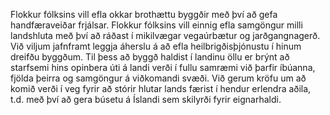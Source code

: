 Flokkur fólksins vill efla okkar brothættu byggðir með því að gefa handfæraveiðar frjálsar. Flokkur fólksins vill einnig efla samgöngur milli landshluta með því að ráðast í mikilvægar vegaúrbætur og jarðgangnagerð. Við viljum jafnframt leggja áherslu á að efla heilbrigðisþjónustu í hinum dreifðu byggðum. Til þess að byggð haldist í landinu öllu er brýnt að starfsemi hins opinbera úti á landi verði í fullu samræmi við þarfir íbúanna, fjölda þeirra og samgöngur á viðkomandi svæði. Við gerum kröfu um að komið verði í veg fyrir að stórir hlutar lands færist í hendur erlendra aðila, t.d. með því að gera búsetu á Íslandi sem skilyrði fyrir eignarhaldi.